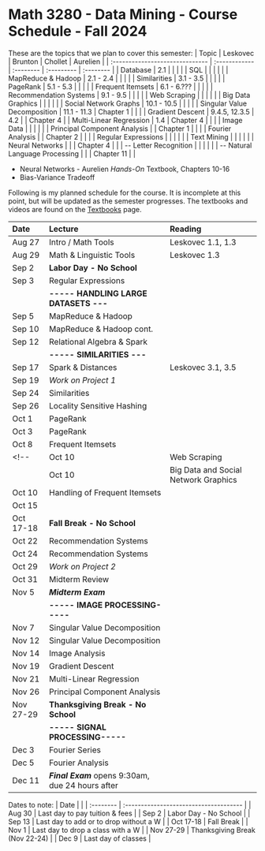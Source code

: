 # Math 3280 - Data Mining - Course Schedule - Fall 2024

These are the topics that we plan to cover this semester:
| Topic                           | Leskovec      | Brunton   | Chollet    | Aurelien  |
| :------------------------------ | :------------ | :-------- | :--------- | :-------- |
| Database                        | 2.1           |           |            |           |
| SQL                             |               |           |            |           |
| MapReduce & Hadoop              | 2.1 - 2.4     |           |            |           |
| Similarities                    | 3.1 - 3.5     |           |            |           |
| PageRank                        | 5.1 - 5.3     |           |            |           |
| Frequent Itemsets               | 6.1 - 6.???   |           |            |           |
| Recommendation Systems          | 9.1 - 9.5     |           |            |           |
| Web Scraping                    |               |           |            |           |
| Big Data Graphics               |               |           |            |           |
| Social Network Graphs           | 10.1 - 10.5   |           |            |           |
| Singular Value Decomposition    | 11.1 - 11.3   | Chapter 1 |            |           |
| Gradient Descent                | 9.4.5, 12.3.5 | 4.2       |            | Chapter 4 |
| Multi-Linear Regression         | 1.4           | Chapter 4 |            |           |
| Image Data                      |               |           |            |           |
| Principal Component Analysis    |               | Chapter 1 |            |           |
| Fourier Analysis                |               | Chapter 2 |            |           |
| Regular Expressions             |               |           |            |           |
| Text Mining                     |               |           |            |           |
| Neural Networks                 |               |           | Chapter 4  |           |
| -- Letter Recognition           |               |           |            |           |
| -- Natural Language Processing  |               |           | Chapter 11 |           |

* Neural Networks - Aurelien *Hands-On* Textbook, Chapters 10-16
* Bias-Variance Tradeoff

Following is my planned schedule for the course. It is incomplete at this point, but will be updated as the semester progresses. The textbooks and videos are found on the [Textbooks](https://github.com/drolsonmi/math3280/3280_Textbooks.md) page.

| Date   | Lecture                              | Reading                                             |
| :----- | :----------------------------------- | :-------------------------------------------------- |
| Aug 27 | Intro / Math Tools                   | Leskovec 1.1, 1.3                                   |
| Aug 29 | Math & Linguistic Tools              | Leskovec 1.3                                        |
| Sep 2  | __Labor Day - No School__            |                                                     |
| Sep 3  | Regular Expressions                  |                                                     |
|        | __----- HANDLING LARGE DATASETS ---__|                                                     |
| Sep 5  | MapReduce & Hadoop                   |                                                     |
| Sep 10 | MapReduce & Hadoop cont.             |                                                     |
| Sep 12 | Relational Algebra & Spark           |                                                     |
|        | __----- SIMILARITIES ---__           |                                                     |
| Sep 17 | Spark & Distances                    | Leskovec 3.1, 3.5                                   |
| Sep 19 | *Work on Project 1*                  |                                                     |
| Sep 24 | Similarities                         |                                                     |
| Sep 26 | Locality Sensitive Hashing           |                                                     |
| Oct 1  | PageRank                             |                                                     |
| Oct 3  | PageRank                             |                                                     |
| Oct 8  | Frequent Itemsets                    |                                                     |
<!--| Oct 10 | Web Scraping                         |                                                     |
    | Oct 10 | Big Data and Social Network Graphics |                                                     |-->
| Oct 10 | Handling of Frequent Itemsets        |                                                     |
| Oct 15 |                                      |                                                     |
| Oct 17-18 | __Fall Break - No School__        |                                                     |
| Oct 22 | Recommendation Systems               |                                                     |
| Oct 24 | Recommendation Systems               |                                                     |
| Oct 29 | *Work on Project 2*                  |                                                     |
| Oct 31 | Midterm Review                       |                                                     |
| Nov 5  | __*Midterm Exam*__                   |                                                     |
|        | __----- IMAGE PROCESSING-----__      |                                                     |
| Nov 7  | Singular Value Decomposition         |                                                     |
| Nov 12 | Singular Value Decomposition         |                                                     |
| Nov 14 | Image Analysis                       |                                                     |
| Nov 19 | Gradient Descent                     |                                                     |
| Nov 21 | Multi-Linear Regression              |                                                     |
| Nov 26 | Principal Component Analysis         |                                                     |
| Nov 27-29 | __Thanksgiving Break - No School__|                                                     |
|        | __----- SIGNAL PROCESSING-----__     |                                                     |
| Dec 3  | Fourier Series                       |                                                     |
| Dec 5  | Fourier Analysis                     |                                                     |
| Dec 11 | __*Final Exam*__ opens 9:30am, due 24 hours after |                                        |

Dates to note:
| Date      |                                        |
| :-------- | :------------------------------------- |
| Aug 30    | Last day to pay tuition & fees         |
| Sep 2     | Labor Day - No School                  |
| Sep 13    | Last day to add or to drop without a W |
| Oct 17-18 | Fall Break                             |
| Nov 1     | Last day to drop a class with a W      |
| Nov 27-29 | Thanksgiving Break (Nov 22-24)         |
| Dec 9     | Last day of classes                    |